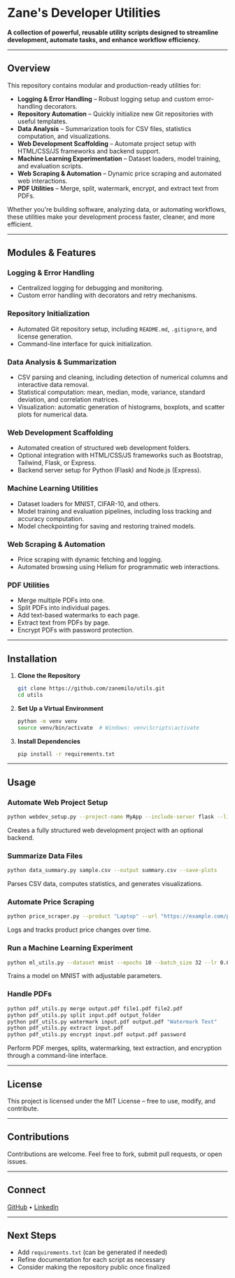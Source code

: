 # Zane's Developer Utilities
**A collection of powerful, reusable utility scripts designed to streamline development, automate tasks, and enhance workflow efficiency.**

---

## Overview
This repository contains modular and production-ready utilities for:  
- **Logging & Error Handling** – Robust logging setup and custom error-handling decorators.  
- **Repository Automation** – Quickly initialize new Git repositories with useful templates.  
- **Data Analysis** – Summarization tools for CSV files, statistics computation, and visualizations.  
- **Web Development Scaffolding** – Automate project setup with HTML/CSS/JS frameworks and backend support.  
- **Machine Learning Experimentation** – Dataset loaders, model training, and evaluation scripts.  
- **Web Scraping & Automation** – Dynamic price scraping and automated web interactions.  
- **PDF Utilities** – Merge, split, watermark, encrypt, and extract text from PDFs.  

Whether you're building software, analyzing data, or automating workflows, these utilities make your development process faster, cleaner, and more efficient.

---

## Modules & Features

### Logging & Error Handling
- Centralized logging for debugging and monitoring.
- Custom error handling with decorators and retry mechanisms.

### Repository Initialization
- Automated Git repository setup, including `README.md`, `.gitignore`, and license generation.
- Command-line interface for quick initialization.

### Data Analysis & Summarization
- CSV parsing and cleaning, including detection of numerical columns and interactive data removal.
- Statistical computation: mean, median, mode, variance, standard deviation, and correlation matrices.
- Visualization: automatic generation of histograms, boxplots, and scatter plots for numerical data.

### Web Development Scaffolding
- Automated creation of structured web development folders.
- Optional integration with HTML/CSS/JS frameworks such as Bootstrap, Tailwind, Flask, or Express.
- Backend server setup for Python (Flask) and Node.js (Express).

### Machine Learning Utilities
- Dataset loaders for MNIST, CIFAR-10, and others.
- Model training and evaluation pipelines, including loss tracking and accuracy computation.
- Model checkpointing for saving and restoring trained models.

### Web Scraping & Automation
- Price scraping with dynamic fetching and logging.
- Automated browsing using Helium for programmatic web interactions.

### PDF Utilities
- Merge multiple PDFs into one.
- Split PDFs into individual pages.
- Add text-based watermarks to each page.
- Extract text from PDFs by page.
- Encrypt PDFs with password protection.

---

## Installation

1. **Clone the Repository**  
    ```bash
    git clone https://github.com/zanemilo/utils.git
    cd utils
    ```
2. **Set Up a Virtual Environment**  
    ```bash
    python -m venv venv
    source venv/bin/activate  # Windows: venv\Scripts\activate
    ```
3. **Install Dependencies**  
    ```bash
    pip install -r requirements.txt
    ```

---

## Usage

### Automate Web Project Setup
```bash
python webdev_setup.py --project-name MyApp --include-server flask --license MIT
```
Creates a fully structured web development project with an optional backend.

### Summarize Data Files
```bash
python data_summary.py sample.csv --output summary.csv --save-plots
```
Parses CSV data, computes statistics, and generates visualizations.

### Automate Price Scraping
```bash
python price_scraper.py --product "Laptop" --url "https://example.com/product"
```
Logs and tracks product price changes over time.

### Run a Machine Learning Experiment
```bash
python ml_utils.py --dataset mnist --epochs 10 --batch_size 32 --lr 0.001 --save_path mnist_model.pth
```
Trains a model on MNIST with adjustable parameters.

### Handle PDFs
```bash
python pdf_utils.py merge output.pdf file1.pdf file2.pdf
python pdf_utils.py split input.pdf output_folder
python pdf_utils.py watermark input.pdf output.pdf "Watermark Text"
python pdf_utils.py extract input.pdf
python pdf_utils.py encrypt input.pdf output.pdf password
```
Perform PDF merges, splits, watermarking, text extraction, and encryption through a command-line interface.

---

## License
This project is licensed under the MIT License – free to use, modify, and contribute.

---

## Contributions
Contributions are welcome. Feel free to fork, submit pull requests, or open issues.

---

## Connect
[GitHub](https://github.com/zanemilo) • [LinkedIn](https://www.linkedin.com/in/zanedeso)

---

## Next Steps
- Add `requirements.txt` (can be generated if needed)
- Refine documentation for each script as necessary
- Consider making the repository public once finalized
